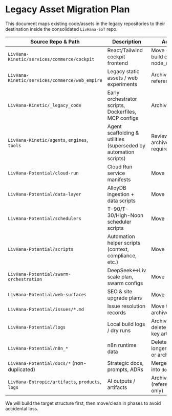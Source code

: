 # Legacy Asset Migration Plan

This document maps existing code/assets in the legacy repositories to their destination inside the consolidated `LivHana-SoT` repo.

| Source Repo & Path | Description | Action | Destination in SoT |
|--------------------|-------------|--------|--------------------|
| `LivHana-Kinetic/services/commerce/cockpit` | React/Tailwind cockpit frontend | Move (without build outputs / node_modules) | `frontend/vibe-cockpit/` |
| `LivHana-Kinetic/services/commerce/web_empire` | Legacy static assets / web experiments | Archive for reference | `legacy/kinetic/web_empire/` |
| `LivHana-Kinetic/_legacy_code` | Early orchestrator scripts, Dockerfiles, MCP configs | Archive | `legacy/kinetic/_legacy_code/` |
| `LivHana-Kinetic/agents`, `engines`, `tools` | Agent scaffolding & utilities (superseded by automation scripts) | Review; archive unless required | `legacy/kinetic/{agents,engines,tools}/` |
| `LivHana-Potential/cloud-run` | Cloud Run service manifests | Move | `infra/cloud-run/` |
| `LivHana-Potential/data-layer` | AlloyDB ingestion + data scripts | Move | `automation/data-pipelines/` |
| `LivHana-Potential/schedulers` | T-90/T-30/High-Noon scheduler scripts | Move | `automation/schedulers/` |
| `LivHana-Potential/scripts` | Automation helper scripts (context, compliance, etc.) | Move | `automation/scripts/` |
| `LivHana-Potential/swarm-orchestration` | DeepSeek↔Liv scale plan, swarm configs | Move | `automation/swarm/` |
| `LivHana-Potential/web-surfaces` | SEO & site upgrade plans | Move | `docs/web-surfaces/` |
| `LivHana-Potential/issues/*.md` | Issue resolution records | Move to docs archive | `docs/ARCHIVE/issues/` |
| `LivHana-Potential/logs` | Local build logs / dry runs | Archive or delete (keep key artifacts) | `legacy/potential/logs/` |
| `LivHana-Potential/n8n_*` | n8n runtime data | Delete (if no longer needed) or archive | `legacy/potential/n8n/` |
| `LivHana-Potential/docs/*` (non-duplicated) | Strategic docs, prompts, ADRs | Merge/dedupe into `docs/` | `docs/` |
| `LivHana-Entropic/artifacts`, `products`, `logs` | AI outputs / artifacts | Archive (reference only) | `legacy/entropic/` |

We will build the target structure first, then move/clean in phases to avoid accidental loss.

<!-- Last verified: 2025-10-02 -->

<!-- Optimized: 2025-10-02 -->

<!-- Last updated: 2025-10-02 -->

<!-- Last optimized: 2025-10-02 -->
